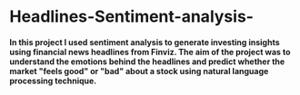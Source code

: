 # Headlines-Sentiment-analysis-
#### In this project I used sentiment analysis to generate investing insights using financial news headlines from Finviz. The aim of the project was to understand the emotions behind the headlines and predict whether the market "feels good" or "bad" about a stock using natural language processing technique. 
